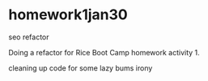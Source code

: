 # homework1jan30
seo refactor

Doing a refactor for Rice Boot Camp homework activity 1. 

cleaning up code for some lazy bums irony